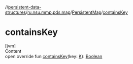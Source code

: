 //[persistent-data-structures](../../index.md)/[ru.nsu.mmp.pds.map](../index.md)/[PersistentMap](index.md)/[containsKey](contains-key.md)



# containsKey  
[jvm]  
Content  
open override fun [containsKey](contains-key.md)(key: [K](index.md)): [Boolean](https://kotlinlang.org/api/latest/jvm/stdlib/kotlin/-boolean/index.html)  



